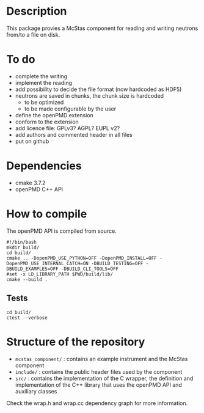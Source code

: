 # Description
This package provies a McStas component for reading and writing neutrons from/to a file on disk.

# To do
 - complete the writing
 - implement the reading
 - add possibility to decide the file format (now hardcoded as HDF5)
 - neutrons are saved in chunks, the chunk size is hardcoded
   - to be optimized
   - to be made configurable by the user
 - define the openPMD extension
 - conform to the extension
 - add licence file: GPLv3? AGPL? EUPL v2?
 - add authors and commented header in all files
 - put on github
 

# Dependencies
 - cmake 3.7.2
 - openPMD C++ API


# How to compile
The openPMD API is compiled from source.

```
#!/bin/bash
mkdir build/
cd build/
cmake .. -DopenPMD_USE_PYTHON=OFF -DopenPMD_INSTALL=OFF -DopenPMD_USE_INTERNAL_CATCH=ON -DBUILD_TESTING=OFF -DBUILD_EXAMPLES=OFF -DBUILD_CLI_TOOLS=OFF
#set -x LD_LIBRARY_PATH $PWD/build/lib/
cmake --build .
```


## Tests
```
cd build/
ctest --verbose
```

# Structure of the repository
 - `mcstas_component/` : contains an example instrument and the McStas component
 - `include/`          : contains the public header files used by the component
 - `src/`              : contains the implementation of the C wrapper, the definition and implementation of the C++ library that uses the openPMD API and auxiliary classes

Check the wrap.h and wrap.cc dependency graph for more information.
